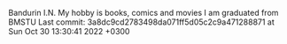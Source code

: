 Bandurin I.N.
My hobby is books, comics and movies
I am graduated from BMSTU
Last commit: 3a8dc9cd2783498da071ff5d05c2c9a471288871 at Sun Oct 30 13:30:41 2022 +0300